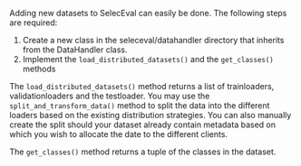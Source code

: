 Adding new datasets to SelecEval can easily be done. 
The following steps are required:

1. Create a new class in the seleceval/datahandler directory that inherits from the DataHandler class.
2. Implement the ```load_distributed_datasets()``` and the ```get_classes()``` methods

The ```load_distributed_datasets()``` method returns a list of trainloaders, validationloaders and the testloader.
You may use the ```split_and_transform_data()``` method to split the data into the different loaders 
based on the existing distribution strategies.
You can also manually create the split should your dataset already contain metadata based on which you wish to allocate the date to the different clients.

The ```get_classes()``` method returns a tuple of the classes in the dataset.